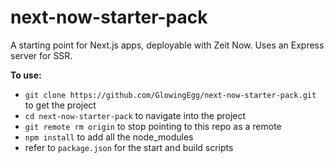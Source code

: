 # next-now-starter-pack

A starting point for Next.js apps, deployable with Zeit Now. Uses an Express server for SSR.  

**To use:**
- `git clone https://github.com/GlowingEgg/next-now-starter-pack.git` to get the project
- `cd next-now-starter-pack` to navigate into the project
- `git remote rm origin` to stop pointing to this repo as a remote
- `npm install` to add all the node_modules
- refer to `package.json` for the start and build scripts
